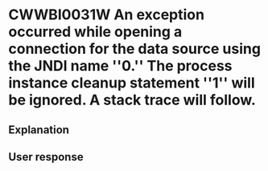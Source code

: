 # CWWBI0031W An exception occurred while opening a connection for the data source using the JNDI name ''0.'' The process instance cleanup statement ''1'' will be ignored. A stack trace will follow.

## Explanation

## User response